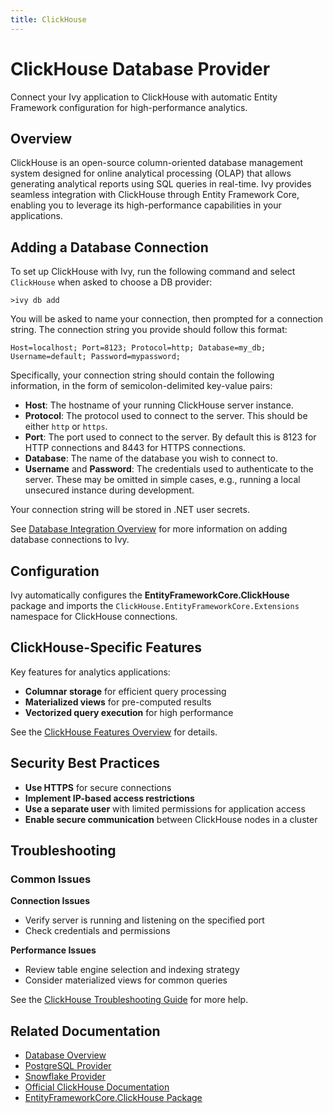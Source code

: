```yaml
---
title: ClickHouse
---
```


# ClickHouse Database Provider

<Ingress>
Connect your Ivy application to ClickHouse with automatic Entity Framework configuration for high-performance analytics.
</Ingress>

## Overview

ClickHouse is an open-source column-oriented database management system designed for online analytical processing (OLAP) that allows generating analytical reports using SQL queries in real-time. Ivy provides seamless integration with ClickHouse through Entity Framework Core, enabling you to leverage its high-performance capabilities in your applications.

## Adding a Database Connection

To set up ClickHouse with Ivy, run the following command and select `ClickHouse` when asked to choose a DB provider:

```terminal
>ivy db add
```

You will be asked to name your connection, then prompted for a connection string. The connection string you provide should follow this format:

```text
Host=localhost; Port=8123; Protocol=http; Database=my_db; Username=default; Password=mypassword;
```

Specifically, your connection string should contain the following information, in the form of semicolon-delimited key-value pairs:

- **Host**: The hostname of your running ClickHouse server instance.
- **Protocol**: The protocol used to connect to the server. This should be either `http` or `https`.
- **Port**: The port used to connect to the server. By default this is 8123 for HTTP connections and 8443 for HTTPS connections.
- **Database**: The name of the database you wish to connect to.
- **Username** and **Password**: The credentials used to authenticate to the server. These may be omitted in simple cases, e.g., running a local unsecured instance during development.

Your connection string will be stored in .NET user secrets.

See [Database Integration Overview](Overview.md) for more information on adding database connections to Ivy.

## Configuration

Ivy automatically configures the **EntityFrameworkCore.ClickHouse** package and imports the `ClickHouse.EntityFrameworkCore.Extensions` namespace for ClickHouse connections.

## ClickHouse-Specific Features

Key features for analytics applications:
- **Columnar storage** for efficient query processing
- **Materialized views** for pre-computed results
- **Vectorized query execution** for high performance

See the [ClickHouse Features Overview](https://clickhouse.com/docs/en/about-us/distinctive-features) for details.

## Security Best Practices

- **Use HTTPS** for secure connections
- **Implement IP-based access restrictions**
- **Use a separate user** with limited permissions for application access
- **Enable secure communication** between ClickHouse nodes in a cluster

## Troubleshooting

### Common Issues

**Connection Issues**
- Verify server is running and listening on the specified port
- Check credentials and permissions

**Performance Issues**
- Review table engine selection and indexing strategy
- Consider materialized views for common queries

See the [ClickHouse Troubleshooting Guide](https://clickhouse.com/docs/guides/troubleshooting) for more help.

## Related Documentation

- [Database Overview](Overview.md)
- [PostgreSQL Provider](PostgreSql.md)
- [Snowflake Provider](Snowflake.md)
- [Official ClickHouse Documentation](https://clickhouse.com/docs/)
- [EntityFrameworkCore.ClickHouse Package](https://www.nuget.org/packages/EntityFrameworkCore.ClickHouse/)
